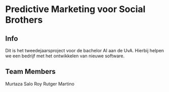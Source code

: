 # Predictive Marketing voor Social Brothers

## Info
Dit is het tweedejaarsproject voor de bachelor AI aan de UvA. 
Hierbij helpen we een bedrijf met het ontwikkelen van nieuwe software.

## Team Members
Murtaza
Salo
Roy
Rutger
Martino
